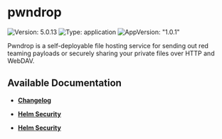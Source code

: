 # pwndrop

![Version: 5.0.13](https://img.shields.io/badge/Version-5.0.13-informational?style=flat-square) ![Type: application](https://img.shields.io/badge/Type-application-informational?style=flat-square) ![AppVersion: "1.0.1"](https://img.shields.io/badge/AppVersion-"1.0.1"-informational?style=flat-square)

Pwndrop is a self-deployable file hosting service for sending out red teaming payloads or securely sharing your private files over HTTP and WebDAV.

## Available Documentation

- [**Changelog**](CHANGELOG)

- [**Helm Security**](container-security)

- [**Helm Security**](helm-security)

